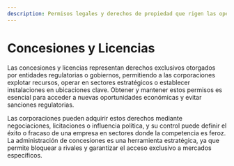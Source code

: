 ```yaml
---
description: Permisos legales y derechos de propiedad que rigen las operaciones.
---
```


# Concesiones y Licencias

Las concesiones y licencias representan derechos exclusivos otorgados por entidades regulatorias o gobiernos, permitiendo a las corporaciones explotar recursos, operar en sectores estratégicos o establecer instalaciones en ubicaciones clave. Obtener y mantener estos permisos es esencial para acceder a nuevas oportunidades económicas y evitar sanciones regulatorias.

Las corporaciones pueden adquirir estos derechos mediante negociaciones, licitaciones o influencia política, y su control puede definir el éxito o fracaso de una empresa en sectores donde la competencia es feroz. La administración de concesiones es una herramienta estratégica, ya que permite bloquear a rivales y garantizar el acceso exclusivo a mercados específicos.
